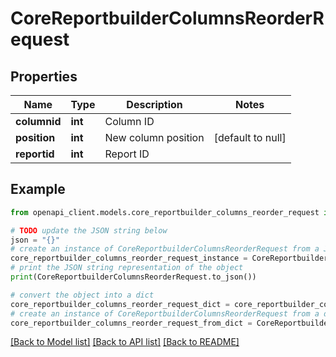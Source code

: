 # CoreReportbuilderColumnsReorderRequest


## Properties

Name | Type | Description | Notes
------------ | ------------- | ------------- | -------------
**columnid** | **int** | Column ID | 
**position** | **int** | New column position | [default to null]
**reportid** | **int** | Report ID | 

## Example

```python
from openapi_client.models.core_reportbuilder_columns_reorder_request import CoreReportbuilderColumnsReorderRequest

# TODO update the JSON string below
json = "{}"
# create an instance of CoreReportbuilderColumnsReorderRequest from a JSON string
core_reportbuilder_columns_reorder_request_instance = CoreReportbuilderColumnsReorderRequest.from_json(json)
# print the JSON string representation of the object
print(CoreReportbuilderColumnsReorderRequest.to_json())

# convert the object into a dict
core_reportbuilder_columns_reorder_request_dict = core_reportbuilder_columns_reorder_request_instance.to_dict()
# create an instance of CoreReportbuilderColumnsReorderRequest from a dict
core_reportbuilder_columns_reorder_request_from_dict = CoreReportbuilderColumnsReorderRequest.from_dict(core_reportbuilder_columns_reorder_request_dict)
```
[[Back to Model list]](../README.md#documentation-for-models) [[Back to API list]](../README.md#documentation-for-api-endpoints) [[Back to README]](../README.md)


